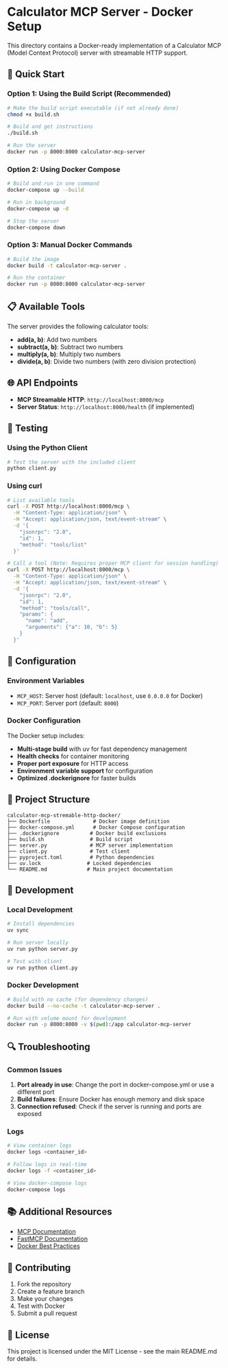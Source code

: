 # Calculator MCP Server - Docker Setup

This directory contains a Docker-ready implementation of a Calculator MCP (Model Context Protocol) server with streamable HTTP support.

## 🐳 Quick Start

### Option 1: Using the Build Script (Recommended)

```bash
# Make the build script executable (if not already done)
chmod +x build.sh

# Build and get instructions
./build.sh

# Run the server
docker run -p 8000:8000 calculator-mcp-server
```

### Option 2: Using Docker Compose

```bash
# Build and run in one command
docker-compose up --build

# Run in background
docker-compose up -d

# Stop the server
docker-compose down
```

### Option 3: Manual Docker Commands

```bash
# Build the image
docker build -t calculator-mcp-server .

# Run the container
docker run -p 8000:8000 calculator-mcp-server
```

## 📋 Available Tools

The server provides the following calculator tools:

- **add(a, b)**: Add two numbers
- **subtract(a, b)**: Subtract two numbers  
- **multiply(a, b)**: Multiply two numbers
- **divide(a, b)**: Divide two numbers (with zero division protection)

## 🌐 API Endpoints

- **MCP Streamable HTTP**: `http://localhost:8000/mcp`
- **Server Status**: `http://localhost:8000/health` (if implemented)

## 🧪 Testing

### Using the Python Client

```bash
# Test the server with the included client
python client.py
```

### Using curl

```bash
# List available tools
curl -X POST http://localhost:8000/mcp \
  -H "Content-Type: application/json" \
  -H "Accept: application/json, text/event-stream" \
  -d '{
    "jsonrpc": "2.0",
    "id": 1,
    "method": "tools/list"
  }'

# Call a tool (Note: Requires proper MCP client for session handling)
curl -X POST http://localhost:8000/mcp \
  -H "Content-Type: application/json" \
  -H "Accept: application/json, text/event-stream" \
  -d '{
    "jsonrpc": "2.0",
    "id": 1,
    "method": "tools/call",
    "params": {
      "name": "add",
      "arguments": {"a": 10, "b": 5}
    }
  }'
```

## 🔧 Configuration

### Environment Variables

- `MCP_HOST`: Server host (default: `localhost`, use `0.0.0.0` for Docker)
- `MCP_PORT`: Server port (default: `8000`)

### Docker Configuration

The Docker setup includes:

- **Multi-stage build** with uv for fast dependency management
- **Health checks** for container monitoring
- **Proper port exposure** for HTTP access
- **Environment variable support** for configuration
- **Optimized .dockerignore** for faster builds

## 📁 Project Structure

```
calculator-mcp-stremable-http-docker/
├── Dockerfile              # Docker image definition
├── docker-compose.yml      # Docker Compose configuration
├── .dockerignore          # Docker build exclusions
├── build.sh               # Build script
├── server.py              # MCP server implementation
├── client.py              # Test client
├── pyproject.toml         # Python dependencies
├── uv.lock               # Locked dependencies
└── README.md             # Main project documentation
```

## 🚀 Development

### Local Development

```bash
# Install dependencies
uv sync

# Run server locally
uv run python server.py

# Test with client
uv run python client.py
```

### Docker Development

```bash
# Build with no cache (for dependency changes)
docker build --no-cache -t calculator-mcp-server .

# Run with volume mount for development
docker run -p 8000:8000 -v $(pwd):/app calculator-mcp-server
```

## 🔍 Troubleshooting

### Common Issues

1. **Port already in use**: Change the port in docker-compose.yml or use a different port
2. **Build failures**: Ensure Docker has enough memory and disk space
3. **Connection refused**: Check if the server is running and ports are exposed

### Logs

```bash
# View container logs
docker logs <container_id>

# Follow logs in real-time
docker logs -f <container_id>

# View docker-compose logs
docker-compose logs
```

## 📚 Additional Resources

- [MCP Documentation](https://modelcontextprotocol.io/)
- [FastMCP Documentation](https://github.com/microsoft/fastmcp)
- [Docker Best Practices](https://docs.docker.com/develop/dev-best-practices/)

## 🤝 Contributing

1. Fork the repository
2. Create a feature branch
3. Make your changes
4. Test with Docker
5. Submit a pull request

## 📄 License

This project is licensed under the MIT License - see the main README.md for details. 